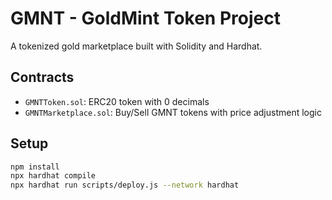 # GMNT - GoldMint Token Project

A tokenized gold marketplace built with Solidity and Hardhat.

## Contracts
- `GMNTToken.sol`: ERC20 token with 0 decimals
- `GMNTMarketplace.sol`: Buy/Sell GMNT tokens with price adjustment logic

## Setup

```bash
npm install
npx hardhat compile
npx hardhat run scripts/deploy.js --network hardhat
```